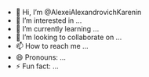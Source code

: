 - 👋 Hi, I’m @AlexeiAlexandrovichKarenin
- 👀 I’m interested in ...
- 🌱 I’m currently learning ...
- 💞️ I’m looking to collaborate on ...
- 📫 How to reach me ...
- 😄 Pronouns: ...
- ⚡ Fun fact: ...

<!---
AlexeiAlexandrovichKarenin/AlexeiAlexandrovichKarenin is a ✨ special ✨ repository because its `README.md` (this file) appears on your GitHub profile.
You can click the Preview link to take a look at your changes.
--->
